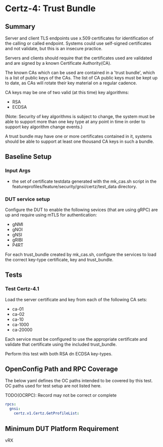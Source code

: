 # Certz-4: Trust Bundle

## Summary

Server and client TLS endpoints use x.509 certificates for
identification of the calling or called endpoint. Systems
could use self-signed certificates and not validate, but
this is an insecure practice.

Servers and clients should require that the certificates
used are validated and are signed by a known Certificate
Authority(CA).

The known CAs which can be used are contained in a
'trust bundle', which is a list of public keys of the CAs.
The list of CA public keys must be kept up to date, as
CAs will rotate their key material on a regular cadence.

CA keys may be one of two valid (at this time) key algorithms:

   * RSA
   * ECDSA

(Note: Security of key algorithms is subject to change, the
system must be able to support more than one key type at any
point in time in order to support key algorithm change events.)

A trust bundle may have one or more certificates contained in
it, systems should be able to support at least one thousand
CA keys in such a bundle.


## Baseline Setup

### Input Args

  * the set of certificate testdata generated with the mk_cas.sh
    script in the featureprofiles/feature/security/gnsi/certz/test_data
    directory.

### DUT service setup

Configure the DUT to enable the following sevices (that are using gRPC) are
up and require using mTLS for authentication:

  * gNMI
  * gNOI
  * gNSI
  * gRIBI
  * P4RT

For each trust_bundle created by mk_cas.sh, configure the
services to load the correct key-type certificate, key and
trust_bundle.

## Tests

### Test Certz-4.1

Load the server certificate and key from each of the following CA sets:
   * ca-01
   * ca-02
   * ca-10
   * ca-1000
   * ca-20000

Each service must be configured to use the appropriate certificate and validate
that certificate using the included trust_bundle.

Perform this test with both RSA dn ECDSA key-types.

## OpenConfig Path and RPC Coverage

The below yaml defines the OC paths intended to be covered by this test.  OC paths used for test setup are not listed here.

TODO(OCRPC): Record may not be correct or complete

```yaml
rpcs:
  gnsi:
    certz.v1.Certz.GetProfileList:
```


## Minimum DUT Platform Requirement

vRX
